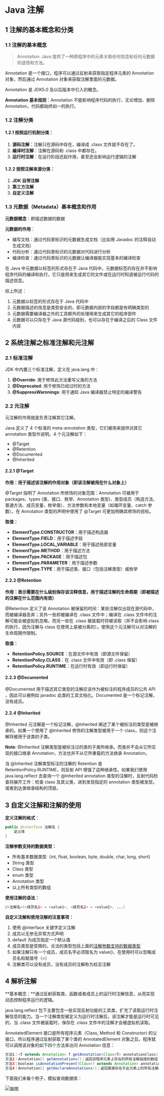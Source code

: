 # Java 注解

## 1 注解的基本概念和分类

### 1.1 注解的基本概念

> Annotation: Java 提供了一种原程序中的元素关联任何信息和任何元数据的途径和方法。

Annotation 是一个接口，程序可以通过反射来获取指定程序元素的 Annotation 对象，然后通过 Annotation 对象来获取注解里面的元数据。

Annotation 是 JDK5.0 及以后版本中引入的概念。

**Annotation 基本规则**：Annotation 不能影响程序代码的执行，无论增加、删除 Annotation，代码都始终如一的执行。

### 1.2 注解分类

#### 1.2.1 按照运行机制分类：

1. **源码注解**：注解只在源码中存在，编译成 .class 文件就不存在了。
2. **编译时注解**：注解在源码和 .class 中都存在。
3. **运行时注解**：在运行阶段还起作用，甚至还会影响运行逻辑的注解

#### 1.2.2 按照注解来源分类：

1. **JDK 自带注解**
2. **第三方注解**
3. **自定义注解**

### 1.3 元数据（Metadata）基本概念和作用

**元数据概念**：即描述数据的数据

**元数据的作用**：

- 编写文档：通过代码里标识的元数据生成文档（比如用 Javadoc  的注释自动生成文档）
- 代码分析：通过代码里标识的元数据对代码进行分析
- 编译检查：通过代码里标识的元数据让编译器能实现基本的编译检查

在 Java 中元数据以标签的形式存在于 Java 代码中，元数据标签的存在并不影响程序代码的编译和执行，它只是用来生成其它的文件或在运行时知道被运行代码的描述信息。

综上所述：

1. 元数据以标签的形式存在于 Java 代码中
2. 元数据描述的信息是类型安全的，即元数据内部的字段都是有明确类型的
3. 元数据需要编译器之外的工具额外的处理用来生成其它的程序部件
4. 元数据可以只存在于 Java 源代码级别，也可以存在于编译之后的 Class 文件内容

## 2 系统注解之标准注解和元注解

### 2.1 标准注解

JDK 中内置三个标准注解，定义在 java.lang 中：

1. **@Override**: 用于修饰此方法重写父类的方法
2. **@Deprecated**: 用于修饰已经过时的方法
3. **@SuppressWarnnings**: 用于通知 Java 编译器禁止特定的编译警告

### 2.2 元注解

元注解的作用就是负责注解其它注解。

Java 定义了 4 个标准的 meta-annotation 类型，它们被用来提供对其它 annotation 类型作说明。4 个元注解如下：

- @Target
- @Retention
- @Documented
- @Inherited

#### 2.2.1 @Target

**作用：用于描述该注解的作用对象（即该注解被用在什么对象上）**

@Target 指明了 Annotation 所修饰的对象范围：Annotation 可被用于 packages、types (类、接口、枚举、Annotation 类型)、类型成员（构造方法、普通方法、成员变量、枚举值）、方法参数和本地变量（如循环变量、catch 参数）。在 Annotation 类型的声明中使用了 @Target 可更加明确其修饰的目标。

**取值：**

- **ElementType.CONSTRUCTOR**：用于描述构造器
- **ElementType.FIELD**：用于描述字段
- **ElementType.LOCAL_VARIABLE**：用于描述局部变量
- **ElementType.METHOD**：用于描述方法
- **ElementType.PACKAGE**：用于描述包
- **ElementType.PARAMETER**：用于描述参数
- **ElementType.TYPE**：用于描述类、接口（包括注解类型）或枚举

#### 2.2.2 @Retention

**作用：表示需要在什么级别保存该注释信息，用于描述注解的生命周期（即被描述的注解在什么范围内有效）**

@Retention 定义了该 Annotation 被保留的时间：某些注解仅出现在源代码中，而被编译器丢弃；另外一些却被编译在 .class 文件中；编译在 .class 文件中的注解可能会被虚拟机忽略，而另一些在 .class 被装载时将被读取（并不会影响 class 的执行，因为注解与 class 在使用上是被分离的）。使用这个元注解可以对注解的生命周期作限制。

**取值：**

- **RetentionPolicy.SOURCE**：在源文件中有效（即源文件保留）
- **RetentionPolicy.CLASS**：在 .class 文件中有效（即 .class 保留）
- **RetentionPolicy.RUNTIME**：在运行时有效（即运行时保留）

#### 2.2.3 @Documented

@Documented 用于描述其它类型的注解应该作为被标注的程序成员的公共 API ，因此可以被例如 javadoc 此类的工具文档化。Documented 是一个标记注解，没有成员。

#### 2.2.4 @Inherited

@Inherited 元注解是一个标记注解，@Inherited 阐述了某个被标注的类型是被继承的。如果一个使用了  @Inherited 修饰的注解类型被用于一个 class，则这个注解将被用于该类的子类。

**Note**: @Inherited 注解类型是被标注过的类的子类所继承。而类并不会从它所实现的接口继承 Annotation，方法也并不从它所重载的方法继承 Annotation。 

当 @Inherited 注解类型标注的注解的 Retention 是 RetentionPolicy.RUNTIME，则反射 API 增强了这种继承性。如果我们使用 java.lang.reflect 去查询一个 @Inherited annotation 类型的注解时，反射代码检查将展开工作：检查 class 及其父类，进到发现指定的 annotation 类型被发现，或者到达类继承结构的顶层。

## 3 自定义注解和注解的使用

**定义注解的格式**：

```java
public @interface 注解名 {
    定义体
}
```

**注解参数支持的数据类型：**

- 所有基本数据类型（int, float, boolean, byte, double, char, long, short)
- String 类型
- Class 类型
- enum 类型
- Annotation 类型
- 以上所有类型的数组

**使用注解的语法：**

```java
@<注解名>(<成员名1> = <value1>, <成员名2> = <value2>, ...)
```

**自定义注解和使用注解的注意事项：**

1. 使用 @interface 关键字定义注解
2. 成员以无参无异常方式声明
3. default 为成员指定一个默认值
4. 成员类型是受限的，合法的类型包括上面的[注解参数支持的数据类型]()
5. 如果注解只有一个成员，成员名字必须取名为 value()，在使用时可以忽略成员名和赋值号（=）
6. 注解类可以没有成员，没有成员的注解称为标志注解

## 4 解析注解

**基本概念：**通过反射获取类，函数或者成员上的运行时注解信息，从而实现动态控制程序运行的逻辑。

java.lang.reflect 包下主要包含一些实现反射功能的工具类，扩充了读取运行时注解信息的能力。当一个注解类型被定义为运行时注解后，该注解才能是运行时可见的，当 .class 文件被装载时，保存在 .class 文件中的注解才会被虚拟机读取。

AnnotatedElement 接口是所有程序元素（Class, Method 和 Constructor) 的父接口，所以程序通过反射获取了某个类的 AnnotatedElement 对象之后，程序就可以调用该对象的如下四个方法来访问 Annotation 信息：

```java
方法1：<T extends Annotation> T getAnnotation(Class<T> annotationClass)：返回该程序元素上是否包含指定类型的注解，如果该类型注解不存在，则返回 null
方法2：Annotation[] getAnnotations()：返回该程序元素上存在的所有注解组成的数组
方法3：boolean isAnnotationPresent(Class<? extends Annotation> annotationClass)：判断该程序元素上是否包含指定类型的注解，存在则返回 true, 否则返回 false
方法4：Annotation[] getDeclareAnnotations()：返回直接存在于此元素上的所有注解。与此接口中的其他方法不同，该方法将忽略继承的注解。（如果没有注解直接存在于此元素上，则返回长度为零的数组）。
```

下面我们来看个例子，模拟查询数据库：













































![脑图](static\脑图.png)









